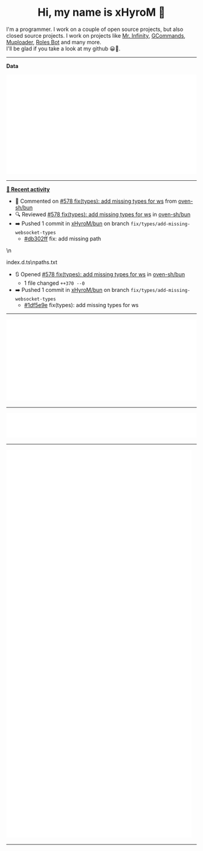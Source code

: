 <p align="center">
    <!-- <img src="https://avatars.githubusercontent.com/u/56601352" width="192" alt="hyro's pfp" /> -->
    <h1 align="center">Hi, my name is xHyroM 👋</h1>
</p>

I'm a programmer. I work on a couple of open source projects, but also closed source projects. I work on projects like [Mr. Infinity](https://discord.com/oauth2/authorize?client_id=720321585625694239&scope=bot%20applications.commands&permissions=8&redirect_uri=https://blobs.gq/imanager&prompt=consent&response_type=code), [GCommands](https://github.com/Garlic-Team/GCommands), [Muploader](https://github.com/xHyroM/Muploder), [Roles Bot](https://github.com/xHyroM/roles-bot) and many more.  
I'll be glad if you take a look at my github 😀👀.

___
**Data**

<img src="https://github.com/xHyroM/xHyroM/blob/master/.cache/base.svg">

___

**[📰 Recent activity](https://github.com/xHyroM)**
* 💬 Commented on [#578 fix(types): add missing types for ws](https://github.com/oven-sh/bun/pull/578) from [oven-sh/bun](https://github.com/oven-sh/bun)
* 🔍 Reviewed [#578 fix(types): add missing types for ws](https://github.com/oven-sh/bun/pull/578) in [oven-sh/bun](https://github.com/oven-sh/bun)
* ➡️ Pushed 1 commit in [xHyroM/bun](https://github.com/xHyroM/bun) on branch `fix/types/add-missing-websocket-types`
  * [#db302ff](https://github.com/xHyroM/bun/commit/db302ff) fix: add missing path

\n

index.d.ts\npaths.txt
* 🔃 Opened [#578 fix(types): add missing types for ws](https://github.com/oven-sh/bun/pull/578) in [oven-sh/bun](https://github.com/oven-sh/bun)
  * 1 file changed `++370 --0`
* ➡️ Pushed 1 commit in [xHyroM/bun](https://github.com/xHyroM/bun) on branch `fix/types/add-missing-websocket-types`
  * [#1df5e9e](https://github.com/xHyroM/bun/commit/1df5e9e) fix(types): add missing types for ws


___

<img src="https://github.com/xHyroM/xHyroM/blob/master/.cache/isocalendar.svg">

___

<img src="https://github.com/xHyroM/xHyroM/blob/master/.cache/languages.svg">

___

<img src="https://github.com/xHyroM/xHyroM/blob/master/.cache/achievements.svg">

___
